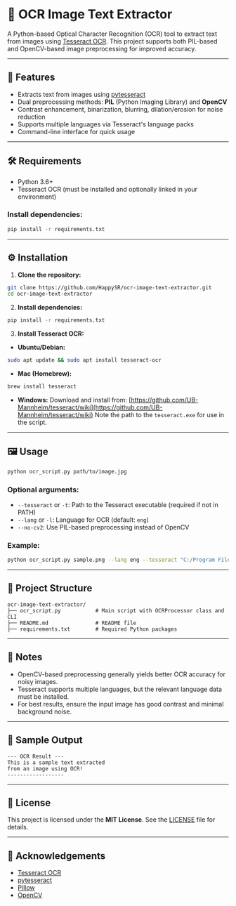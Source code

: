 # 🧠 OCR Image Text Extractor

A Python-based Optical Character Recognition (OCR) tool to extract text from images using [Tesseract OCR](https://github.com/tesseract-ocr/tesseract). This project supports both PIL-based and OpenCV-based image preprocessing for improved accuracy.

---

## 🚀 Features

- Extracts text from images using [pytesseract](https://pypi.org/project/pytesseract/)
- Dual preprocessing methods: **PIL** (Python Imaging Library) and **OpenCV**
- Contrast enhancement, binarization, blurring, dilation/erosion for noise reduction
- Supports multiple languages via Tesseract's language packs
- Command-line interface for quick usage

---

## 🛠️ Requirements

- Python 3.6+
- Tesseract OCR (must be installed and optionally linked in your environment)

### Install dependencies:

```bash
pip install -r requirements.txt
```

---

## ⚙️ Installation

1. **Clone the repository:**

```bash
git clone https://github.com/HappySR/ocr-image-text-extractor.git
cd ocr-image-text-extractor
```

2. **Install dependencies:**

```bash
pip install -r requirements.txt
```

3. **Install Tesseract OCR:**

* **Ubuntu/Debian:**

```bash
sudo apt update && sudo apt install tesseract-ocr
```

* **Mac (Homebrew):**

```bash
brew install tesseract
```

* **Windows:**
  Download and install from: [https://github.com/UB-Mannheim/tesseract/wiki](https://github.com/UB-Mannheim/tesseract/wiki)
  Note the path to the `tesseract.exe` for use in the script.

---

## 🖼️ Usage

```bash
python ocr_script.py path/to/image.jpg
```

### Optional arguments:

* `--tesseract` or `-t`: Path to the Tesseract executable (required if not in PATH)
* `--lang` or `-l`: Language for OCR (default: `eng`)
* `--no-cv2`: Use PIL-based preprocessing instead of OpenCV

### Example:

```bash
python ocr_script.py sample.png --lang eng --tesseract "C:/Program Files/Tesseract-OCR/tesseract.exe"
```

---

## 📂 Project Structure

```
ocr-image-text-extractor/
├── ocr_script.py           # Main script with OCRProcessor class and CLI
├── README.md               # README file
├── requirements.txt        # Required Python packages
```

---

## 📌 Notes

* OpenCV-based preprocessing generally yields better OCR accuracy for noisy images.
* Tesseract supports multiple languages, but the relevant language data must be installed.
* For best results, ensure the input image has good contrast and minimal background noise.

---

## 🧪 Sample Output

```
--- OCR Result ---
This is a sample text extracted
from an image using OCR!
------------------
```

---

## 📄 License

This project is licensed under the **MIT License**. See the [LICENSE](LICENSE) file for details.

---

## 🙌 Acknowledgements

* [Tesseract OCR](https://github.com/tesseract-ocr/tesseract)
* [pytesseract](https://github.com/madmaze/pytesseract)
* [Pillow](https://python-pillow.org/)
* [OpenCV](https://opencv.org/)

```
